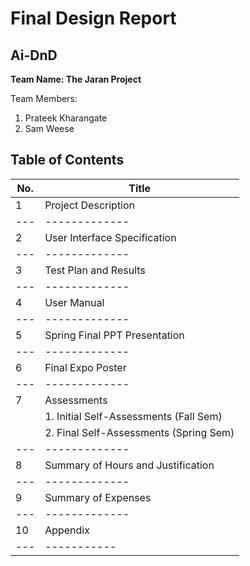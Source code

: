 # Final Design Report
## Ai-DnD
**Team Name: The Jaran Project**

Team Members: 
1. Prateek Kharangate
2. Sam Weese

## Table of Contents

| No.| Title|
|---|-------------|
| 1 | Project Description |
|---|-------------|
| 2 | User Interface Specification |
|---|-------------|
| 3 | Test Plan and Results |
|---|-------------|
| 4 | User Manual |
|---|-------------|
| 5 | Spring Final PPT Presentation |
|---|-------------|
| 6 | Final Expo Poster |
|---|-------------|
| 7 | Assessments 
|   | 1. Initial Self-Assessments (Fall Sem)|
|   | 2. Final Self-Assessments (Spring Sem)|
|---|-------------|
| 8 | Summary of Hours and Justification |
|---|-------------|
| 9 | Summary of Expenses |
|---|-------------|
| 10 | Appendix |
|---|-----------|


